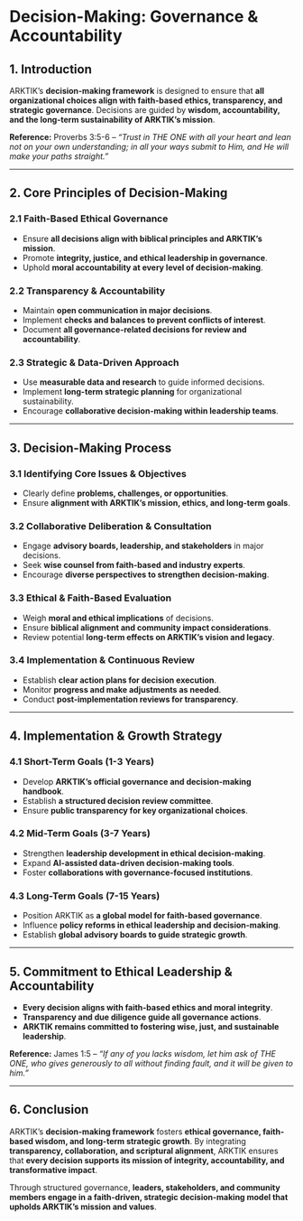# **Decision-Making: Governance & Accountability**

## **1. Introduction**
ARKTIK’s **decision-making framework** is designed to ensure that **all organizational choices align with faith-based ethics, transparency, and strategic governance**. Decisions are guided by **wisdom, accountability, and the long-term sustainability of ARKTIK’s mission**.

**Reference:** Proverbs 3:5-6 – *“Trust in THE ONE with all your heart and lean not on your own understanding; in all your ways submit to Him, and He will make your paths straight.”*

---

## **2. Core Principles of Decision-Making**
### **2.1 Faith-Based Ethical Governance**
- Ensure **all decisions align with biblical principles and ARKTIK’s mission**.
- Promote **integrity, justice, and ethical leadership in governance**.
- Uphold **moral accountability at every level of decision-making**.

### **2.2 Transparency & Accountability**
- Maintain **open communication in major decisions**.
- Implement **checks and balances to prevent conflicts of interest**.
- Document **all governance-related decisions for review and accountability**.

### **2.3 Strategic & Data-Driven Approach**
- Use **measurable data and research** to guide informed decisions.
- Implement **long-term strategic planning** for organizational sustainability.
- Encourage **collaborative decision-making within leadership teams**.

---

## **3. Decision-Making Process**
### **3.1 Identifying Core Issues & Objectives**
- Clearly define **problems, challenges, or opportunities**.
- Ensure **alignment with ARKTIK’s mission, ethics, and long-term goals**.

### **3.2 Collaborative Deliberation & Consultation**
- Engage **advisory boards, leadership, and stakeholders** in major decisions.
- Seek **wise counsel from faith-based and industry experts**.
- Encourage **diverse perspectives to strengthen decision-making**.

### **3.3 Ethical & Faith-Based Evaluation**
- Weigh **moral and ethical implications** of decisions.
- Ensure **biblical alignment and community impact considerations**.
- Review potential **long-term effects on ARKTIK’s vision and legacy**.

### **3.4 Implementation & Continuous Review**
- Establish **clear action plans for decision execution**.
- Monitor **progress and make adjustments as needed**.
- Conduct **post-implementation reviews for transparency**.

---

## **4. Implementation & Growth Strategy**
### **4.1 Short-Term Goals (1-3 Years)**
- Develop **ARKTIK’s official governance and decision-making handbook**.
- Establish **a structured decision review committee**.
- Ensure **public transparency for key organizational choices**.

### **4.2 Mid-Term Goals (3-7 Years)**
- Strengthen **leadership development in ethical decision-making**.
- Expand **AI-assisted data-driven decision-making tools**.
- Foster **collaborations with governance-focused institutions**.

### **4.3 Long-Term Goals (7-15 Years)**
- Position ARKTIK as **a global model for faith-based governance**.
- Influence **policy reforms in ethical leadership and decision-making**.
- Establish **global advisory boards to guide strategic growth**.

---

## **5. Commitment to Ethical Leadership & Accountability**
- **Every decision aligns with faith-based ethics and moral integrity**.
- **Transparency and due diligence guide all governance actions**.
- **ARKTIK remains committed to fostering wise, just, and sustainable leadership**.

**Reference:** James 1:5 – *“If any of you lacks wisdom, let him ask of THE ONE, who gives generously to all without finding fault, and it will be given to him.”*

---

## **6. Conclusion**
ARKTIK’s **decision-making framework** fosters **ethical governance, faith-based wisdom, and long-term strategic growth**. By integrating **transparency, collaboration, and scriptural alignment**, ARKTIK ensures that **every decision supports its mission of integrity, accountability, and transformative impact**.

Through structured governance, **leaders, stakeholders, and community members engage in a faith-driven, strategic decision-making model that upholds ARKTIK’s mission and values**.